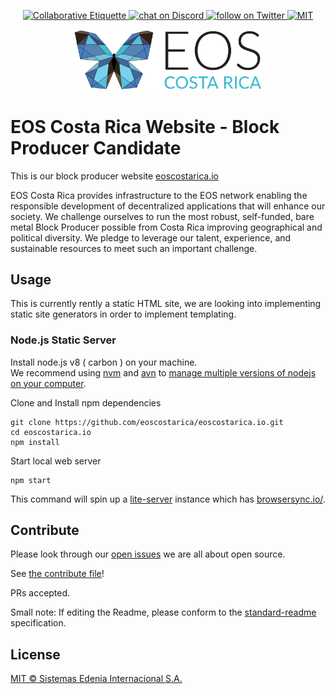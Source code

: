 <p align="center">
	<a href="https://git.io/col">
		<img src="https://img.shields.io/badge/%E2%9C%93-collaborative_etiquette-brightgreen.svg" alt="Collaborative Etiquette">
	</a>
	<a href="https://eoscostarica.io/discord">
		<img src="https://img.shields.io/discord/447118387118735380.svg?logo=discord" alt="chat on Discord">
	</a>
	<a href="https://twitter.com/intent/follow?screen_name=eoscostarica">
		<img src="https://img.shields.io/twitter/follow/eoscostarica.svg?style=social&logo=twitter" alt="follow on Twitter">
	</a>
	<a href="#">
		<img src="https://img.shields.io/dub/l/vibe-d.svg" alt="MIT">
	</a>
</p>

<p align="center">
	<a href="https://eoscostarica.io">
		<img src="https://github.com/eoscostarica/assets/blob/master/logos/eoscolors-transparent.png" width="300">
	</a>
</p>

# EOS Costa Rica Website - Block Producer Candidate

This is our block producer website [eoscostarica.io](https://eoscostarica.io)

EOS Costa Rica provides infrastructure to the EOS network enabling the responsible development of decentralized applications that will enhance our society. We challenge ourselves to run the most robust, self-funded, bare metal Block Producer possible from Costa Rica improving geographical and political diversity. We pledge to leverage our talent, experience, and sustainable resources to meet such an important challenge.

## Usage

This is currently rently a static HTML site, we are looking into implementing static site generators in order to implement templating.

### Node.js Static Server

Install node.js v8 ( carbon ) on your machine.   
We recommend using [nvm](https://github.com/creationix/nvm) and [avn](https://github.com/wbyoung/avn) to [manage multiple versions of nodejs on your computer](https://gaboesquivel.com/blog/2015/automatic-node.js-version-switching/).

Clone and Install npm dependencies

```
git clone https://github.com/eoscostarica/eoscostarica.io.git
cd eoscostarica.io
npm install
```

Start local web server

```
npm start
```

This command will spin up a [lite-server](https://github.com/johnpapa/lite-server) instance which has [browsersync.io/](http://browsersync.io/).


## Contribute
Please look through our [open issues](https://github.com/eoscostarica/eoscostarica.io/issues) we are all about open source.

See [the contribute file](CONTRIBUTING.md)!


PRs accepted.

Small note: If editing the Readme, please conform to the [standard-readme](https://github.com/RichardLitt/standard-readme) specification.


## License

[MIT © Sistemas Edenia Internacional S.A.](http://edenia.com)
